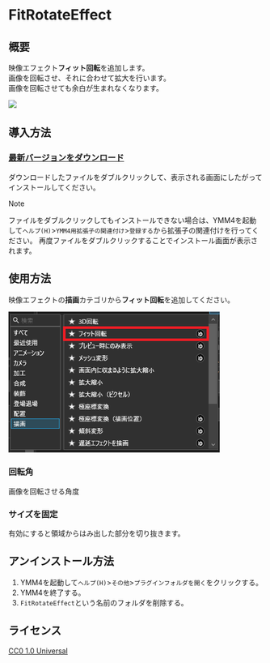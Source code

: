 # FitRotateEffect
## 概要
映像エフェクト**フィット回転**を追加します。  
画像を回転させ、それに合わせて拡大を行います。  
画像を回転させても余白が生まれなくなります。  

![](images/サムネイル.gif)

## 導入方法
### [最新バージョンをダウンロード](https://github.com/tetra-te/FitRotateEffect/releases/latest)
ダウンロードしたファイルをダブルクリックして、表示される画面にしたがってインストールしてください。
> [!NOTE]
> ファイルをダブルクリックしてもインストールできない場合は、YMM4を起動して`ヘルプ(H)`>`YMM4用拡張子の関連付け`>`登録する`から拡張子の関連付けを行ってください。
> 再度ファイルをダブルクリックすることでインストール画面が表示されます。

## 使用方法
映像エフェクトの**描画**カテゴリから**フィット回転**を追加してください。  

![](images/エフェクト追加画面.png)
### 回転角
画像を回転させる角度
### サイズを固定
有効にすると領域からはみ出した部分を切り抜きます。

## アンインストール方法
1. YMM4を起動して`ヘルプ(H)`>`その他`>`プラグインフォルダを開く`をクリックする。
2. YMM4を終了する。
3. `FitRotateEffect`という名前のフォルダを削除する。

## ライセンス
[CC0 1.0 Universal](/LICENSE)

